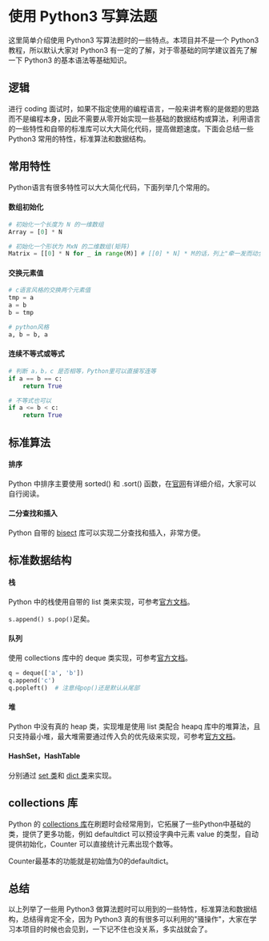 # 使用 Python3 写算法题

这里简单介绍使用 Python3 写算法题时的一些特点。本项目并不是一个 Python3 教程，所以默认大家对 Python3 有一定的了解，对于零基础的同学建议首先了解一下 Python3 的基本语法等基础知识。

## 逻辑

进行 coding 面试时，如果不指定使用的编程语言，一般来讲考察的是做题的思路而不是编程本身，因此不需要从零开始实现一些基础的数据结构或算法，利用语言的一些特性和自带的标准库可以大大简化代码，提高做题速度。下面会总结一些 Python3 常用的特性，标准算法和数据结构。

## 常用特性

Python语言有很多特性可以大大简化代码，下面列举几个常用的。

#### 数组初始化

```Python
# 初始化一个长度为 N 的一维数组
Array = [0] * N

# 初始化一个形状为 MxN 的二维数组(矩阵)
Matrix = [[0] * N for _ in range(M)] # [[0] * N] * M的话，列上"牵一发而动全身"
```

#### 交换元素值

```Python
# c语言风格的交换两个元素值
tmp = a
a = b
b = tmp

# python风格
a, b = b, a
```

#### 连续不等式或等式

```Python
# 判断 a，b，c 是否相等，Python里可以直接写连等
if a == b == c:
    return True

# 不等式也可以
if a <= b < c:
    return True
```

## 标准算法

#### 排序

Python 中排序主要使用 sorted() 和 .sort() 函数，在[官网](https://docs.python.org/3/howto/sorting.html)有详细介绍，大家可以自行阅读。

#### 二分查找和插入

Python 自带的 [bisect](https://docs.python.org/3/library/bisect.html) 库可以实现二分查找和插入，非常方便。

## 标准数据结构

#### 栈

Python 中的栈使用自带的 list 类来实现，可参考[官方文档](https://docs.python.org/3/tutorial/datastructures.html#using-lists-as-stacks)。

`s.append() s.pop()`足矣。

#### 队列

使用 collections 库中的 deque 类实现，可参考[官方文档](https://docs.python.org/3/library/collections.html#collections.deque)。

```python
q = deque(['a', 'b'])
q.append('c')
q.popleft()  # 注意纯pop()还是默认从尾部
```

#### 堆

Python 中没有真的 heap 类，实现堆是使用 list 类配合 heapq 库中的堆算法，且只支持最小堆，最大堆需要通过传入负的优先级来实现，可参考[官方文档](https://docs.python.org/3.8/library/heapq.html)。

#### HashSet，HashTable

分别通过 [set 类](https://docs.python.org/3.8/library/stdtypes.html#set-types-set-frozenset)和 [dict 类](https://docs.python.org/3/library/stdtypes.html#typesmapping)来实现。

## collections 库

Python 的 [collections 库](https://docs.python.org/3/library/collections.html)在刷题时会经常用到，它拓展了一些Python中基础的类，提供了更多功能，例如 defaultdict 可以预设字典中元素 value 的类型，自动提供初始化，Counter 可以直接统计元素出现个数等。

Counter最基本的功能就是初始值为0的defaultdict。

## 总结

以上列举了一些用 Python3 做算法题时可以用到的一些特性，标准算法和数据结构，总结得肯定不全，因为 Python3 真的有很多可以利用的"骚操作"，大家在学习本项目的时候也会见到，一下记不住也没关系，多实战就会了。